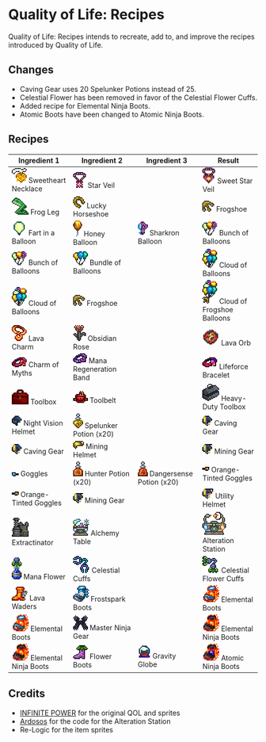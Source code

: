 # Quality of Life: Recipes
Quality of Life: Recipes intends to recreate, add to, and improve the recipes introduced by Quality of Life.

## Changes
* Caving Gear uses 20 Spelunker Potions instead of 25.
* Celestial Flower has been removed in favor of the Celestial Flower Cuffs.
* Added recipe for Elemental Ninja Boots.
* Atomic Boots have been changed to Atomic Ninja Boots.

## Recipes
| Ingredient 1 | Ingredient 2 | Ingredient 3 | Result |
| ------------ | ------------ | ------------ | ------ |
| ![](readme/SweetheartNecklace.png) Sweetheart Necklace | ![](readme/StarVeil.png) Star Veil | | ![](readme/SweetStarVeil.png) Sweet Star Veil |
| ![](readme/FrogLeg.png) Frog Leg | ![](readme/LuckyHorseshoe.png) Lucky Horseshoe | | ![](readme/Frogshoe.png) Frogshoe |
| ![](readme/FartinaBalloon.png) Fart in a Balloon | ![](readme/HoneyBalloon.png) Honey Balloon | ![](readme/SharkronBalloon.png) Sharkron Balloon | ![](readme/BunchOfBalloons.png) Bunch of Balloons |
| ![](readme/BunchOfBalloons.png) Bunch of Balloons | ![](readme/BundleofBalloons.png) Bundle of Balloons | | ![](readme/CloudOfBalloons.png) Cloud of Balloons |
| ![](readme/CloudOfBalloons.png) Cloud of Balloons | ![](readme/Frogshoe.png) Frogshoe | | ![](readme/CloudOfFrogshoeBalloons.png) Cloud of Frogshoe Balloons |
| ![](readme/LavaCharm.png) Lava Charm | ![](readme/ObsidianRose.png) Obsidian Rose | | ![](readme/LavaOrb.png) Lava Orb |
| ![](readme/CharmofMyths.png) Charm of Myths | ![](readme/ManaRegenerationBand.png) Mana Regeneration Band | | ![](readme/LifeforceBracelet.png) Lifeforce Bracelet |
| ![](readme/Toolbox.png) Toolbox | ![](readme/Toolbelt.png) Toolbelt | | ![](readme/HeavyDutyToolbox.png) Heavy-Duty Toolbox |
| ![](readme/NightVisionHelmet.png) Night Vision Helmet | ![](readme/SpelunkerPotion.png) Spelunker Potion (x20) | | ![](readme/CavingGear.png) Caving Gear |
| ![](readme/CavingGear.png) Caving Gear | ![](readme/MiningHelmet.png) Mining Helmet | | ![](readme/MiningGear.png) Mining Gear |
| ![](readme/Goggles.png) Goggles | ![](readme/HunterPotion.png) Hunter Potion (x20) | ![](readme/DangersensePotion.png) Dangersense Potion (x20) | ![](readme/OrangeTintedGoggles.png) Orange-Tinted Goggles |
| ![](readme/OrangeTintedGoggles.png) Orange-Tinted Goggles | ![](readme/MiningGear.png) Mining Gear | | ![](readme/UtilityHelmet.png) Utility Helmet |
| ![](readme/Extractinator.png) Extractinator | ![](readme/AlchemyTable.png) Alchemy Table | | ![](readme/AlterationStation.png) Alteration Station |
| ![](readme/ManaFlower.png) Mana Flower | ![](readme/CelestialCuffs.png) Celestial Cuffs | | ![](readme/CelestialFlowerCuffs.png) Celestial Flower Cuffs |
| ![](readme/LavaWaders.png) Lava Waders | ![](readme/FrostsparkBoots.png) Frostspark Boots | | ![](readme/ElementalBoots.png) Elemental Boots |
| ![](readme/ElementalBoots.png) Elemental Boots | ![](readme/MasterNinjaGear.png) Master Ninja Gear | | ![](readme/ElementalNinjaBoots.png) Elemental Ninja Boots |
| ![](readme/ElementalNinjaBoots.png) Elemental Ninja Boots | ![](readme/FlowerBoots.png) Flower Boots | ![](readme/GravityGlobe.png) Gravity Globe | ![](readme/AtomicNinjaBoots.png) Atomic Ninja Boots |

## Credits
* [INFINITE POWER](https://forums.terraria.org/index.php?members/infinite-power.30898/) for the original QOL and sprites
* [Ardosos](https://forums.terraria.org/index.php?members/ardosos.50173/) for the code for the Alteration Station
* Re-Logic for the item sprites